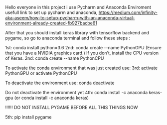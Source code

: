 Hello everyone in this project i use Pycharm and Anaconda Enviroment
usefull link to set up pycharm and anaconda, https://medium.com/infinity-aka-aseem/how-to-setup-pycharm-with-an-anaconda-virtual-environment-already-created-fb927bacbe61

After that you should install keras library with tensorflow backend and pygame, so go to anaconda terminal and follow these steps :



1st: conda install python=3.6
2nd: conda create --name PythonGPU (Ensure that you have a NVIDIA graphics card.)
If you don’t, install the CPU version of Keras.
2nd: conda create --name PythonCPU

To activate the conda environment that was just created use:
3rd: activate PythonGPU or activate PythonCPU

To deactivate the environment use:
conda deactivate

Do not deactivate the environment yet
4th: conda install -c anaconda keras-gpu (or conda install -c anaconda keras)

!!!!!! DO NOT INSTALL PYGAME BEFORE ALL THIS THINGS 
NOW 

5th: pip install pygame 
